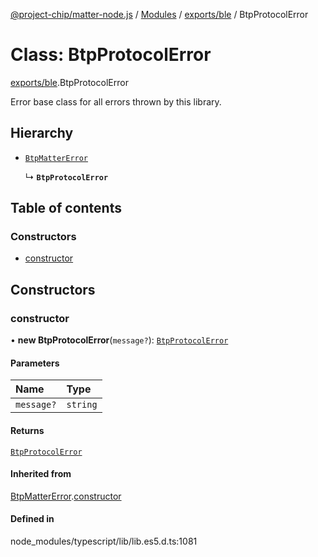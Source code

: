 [@project-chip/matter-node.js](../README.md) / [Modules](../modules.md) / [exports/ble](../modules/exports_ble.md) / BtpProtocolError

# Class: BtpProtocolError

[exports/ble](../modules/exports_ble.md).BtpProtocolError

Error base class for all errors thrown by this library.

## Hierarchy

- [`BtpMatterError`](exports_ble.BtpMatterError.md)

  ↳ **`BtpProtocolError`**

## Table of contents

### Constructors

- [constructor](exports_ble.BtpProtocolError.md#constructor)

## Constructors

### constructor

• **new BtpProtocolError**(`message?`): [`BtpProtocolError`](exports_ble.BtpProtocolError.md)

#### Parameters

| Name | Type |
| :------ | :------ |
| `message?` | `string` |

#### Returns

[`BtpProtocolError`](exports_ble.BtpProtocolError.md)

#### Inherited from

[BtpMatterError](exports_ble.BtpMatterError.md).[constructor](exports_ble.BtpMatterError.md#constructor)

#### Defined in

node_modules/typescript/lib/lib.es5.d.ts:1081
